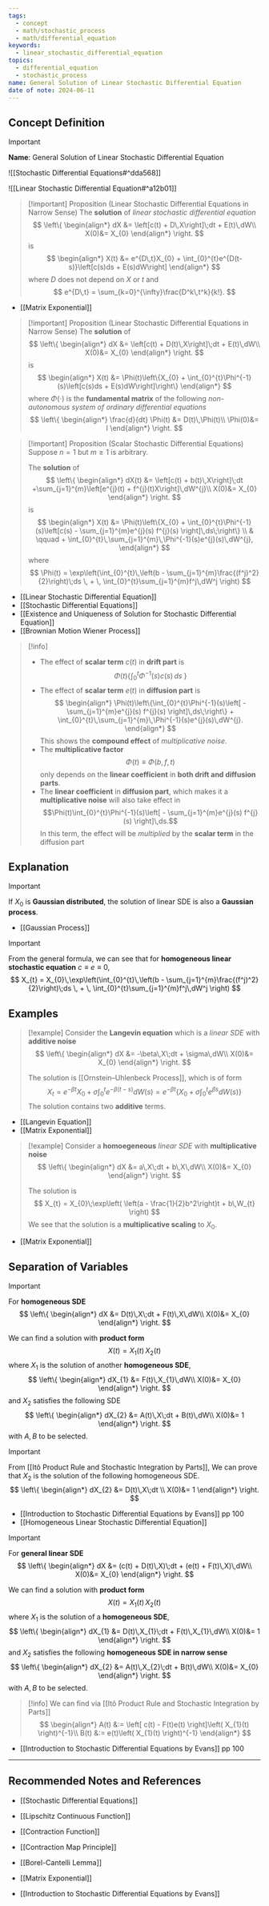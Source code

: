 ```yaml
---
tags:
  - concept
  - math/stochastic_process
  - math/differential_equation
keywords:
  - linear_stochastic_differential_equation
topics:
  - differential_equation
  - stochastic_process
name: General Solution of Linear Stochastic Differential Equation
date of note: 2024-06-11
---
```


## Concept Definition

>[!important]
>**Name**: General Solution of Linear Stochastic Differential Equation

![[Stochastic Differential Equations#^dda568]]


![[Linear Stochastic Differential Equation#^a12b01]]

>[!important] Proposition (Linear Stochastic Differential Equations in Narrow Sense)
>The **solution** of *linear stochastic differential equation*
>$$
>\left\{ 
>\begin{align*}
>dX &= \left[c(t) + D\,X\right]\;dt + E(t)\,dW\\
>X(0)&= X_{0}
>\end{align*}
>\right.
>$$
>is
>$$
>\begin{align*}
> X(t) &= e^{D\,t}X_{0} + \int_{0}^{t}e^{D(t-s)}\left[c(s)ds + E(s)dW\right]
>\end{align*}
>$$
>where  $D$ does not depend on $X$ or $t$ and
>$$
>e^{D\,t} = \sum_{k=0}^{\infty}\frac{D^k\,t^k}{k!}.
>$$

- [[Matrix Exponential]]


>[!important] Proposition (Linear Stochastic Differential Equations in Narrow Sense)
>The **solution** of 
>$$
>\left\{ 
>\begin{align*}
>dX &= \left[c(t) + D(t)\,X\right]\;dt + E(t)\,dW\\
>X(0)&= X_{0}
>\end{align*}
>\right.
>$$
>is
>$$
>\begin{align*}
> X(t) &= \Phi(t)\left\{X_{0} + \int_{0}^{t}\Phi^{-1}(s)\left[c(s)ds + E(s)dW\right]\right\}
>\end{align*}
>$$
>where  $\Phi(\cdot)$ is the **fundamental matrix** of the following *non-autonomous system of ordinary differential equations*
>$$
>\left\{ 
>\begin{align*}
>\frac{d}{dt} \Phi(t) &= D(t)\,\Phi(t)\\
>\Phi(0)&= I
>\end{align*}
>\right.
>$$


>[!important] Proposition (Scalar Stochastic Differential Equations)
>Suppose $n=1$ but $m \ge 1$ is arbitrary. 
>
>The **solution** of 
>$$
>\left\{ 
>\begin{align*}
>dX(t) &= \left[c(t) + b(t)\,X\right]\;dt +\sum_{j=1}^{m}\left[e^{j}(t) + f^{j}(t)X\right]\,dW^{j}\\
>X(0)&= X_{0}
>\end{align*}
>\right.
>$$
>is
>$$
>\begin{align*}
> X(t) &= \Phi(t)\left\{X_{0} + \int_{0}^{t}\Phi^{-1}(s)\left[c(s) - \sum_{j=1}^{m}e^{j}(s) f^{j}(s) \right]\,ds\;\right\} \\
> & \qquad + \int_{0}^{t}\,\sum_{j=1}^{m}\,\Phi^{-1}(s)e^{j}(s)\,dW^{j},
>\end{align*}
>$$
>where 
>$$
>\Phi(t) = \exp\left(\int_{0}^{t}\,\left(b -  \sum_{j=1}^{m}\frac{(f^j)^2}{2}\right)\;ds \, + \, \int_{0}^{t}\sum_{j=1}^{m}f^j\,dW^j \right)
>$$

- [[Linear Stochastic Differential Equation]]
- [[Stochastic Differential Equations]]
- [[Existence and Uniqueness of Solution for Stochastic Differential Equation]]
- [[Brownian Motion Wiener Process]]


>[!info]
>- The effect of **scalar term** $c(t)$  in **drift part** is $$\Phi(t)\left\{\int_{0}^{t}\Phi^{-1}(s)c(s)\,ds\;\right\}$$
>- The effect of **scalar term** $e(t)$ in **diffusion part** is 
>  $$
>\begin{align*}
>\Phi(t)\left\{\int_{0}^{t}\Phi^{-1}(s)\left[ - \sum_{j=1}^{m}e^{j}(s) f^{j}(s) \right]\,ds\;\right\} + \int_{0}^{t}\,\sum_{j=1}^{m}\,\Phi^{-1}(s)e^{j}(s)\,dW^{j}.
>\end{align*}
> $$
> This shows the **compound effect** of *multiplicative noise*.
>- The **multiplicative factor** $$\Phi(t) \equiv \Phi(b, f, t)$$ only depends on the **linear coefficient** in **both drift and diffusion parts**.
>- The **linear coefficient** in **diffusion part**, which makes it a **multiplicative noise** will also take effect in $$\Phi(t)\int_{0}^{t}\Phi^{-1}(s)\left[ - \sum_{j=1}^{m}e^{j}(s) f^{j}(s) \right]\,ds.$$ In this term, the effect will be *multiplied* by the **scalar term** in the diffusion part 


## Explanation

>[!important]
>If $X_{0}$ is **Gaussian distributed**, the solution of linear SDE is also a **Gaussian process**.

- [[Gaussian Process]]

>[!important]
>From the general formula, we can see that for **homogeneous linear stochastic equation** $c\equiv e \equiv 0$, 
>$$
>X_{t} = X_{0}\,\exp\left(\int_{0}^{t}\,\left(b -  \sum_{j=1}^{m}\frac{(f^j)^2}{2}\right)\;ds \, + \, \int_{0}^{t}\sum_{j=1}^{m}f^j\,dW^j \right)
>$$




## Examples

>[!example]
>Consider the **Langevin equation** which is a *linear SDE* with **additive noise**
>$$
>\left\{ 
>\begin{align*}
>dX &= -\beta\,X\;dt + \sigma\,dW\\
>X(0)&= X_{0}
>\end{align*}
>\right.
>$$
>
>The solution is [[Ornstein–Uhlenbeck Process]], which is of form
>$$
>X_{t} = e^{-\beta t} X_{0} + \sigma \int_{0}^{t}e^{-\beta(t-s)}dW(s) = e^{-\beta t}\left\{ X_{0} + \sigma \int_{0}^{t}e^{\beta s}dW(s)  \right\} 
>$$
>The solution contains two **additive** terms.

- [[Langevin Equation]]
- [[Matrix Exponential]]

>[!example]
>Consider a **homoegeneous**  *linear SDE* with **multiplicative noise**
>$$
>\left\{ 
>\begin{align*}
>dX &= a\,X\;dt + b\,X\,dW\\
>X(0)&= X_{0}
>\end{align*}
>\right.
>$$
>
>The solution is 
>$$
>X_{t} = X_{0}\;\exp\left( \left(a - \frac{1}{2}b^2\right)t + b\,W_{t} \right)
>$$
>We see that the solution is a **multiplicative scaling** to $X_{0}.$

- [[Matrix Exponential]]
## Separation of Variables

>[!important]
>For **homogeneous SDE**
>$$
>\left\{ 
>\begin{align*}
>dX &= D(t)\,X\;dt + F(t)\,X\,dW\\
>X(0)&= X_{0}
>\end{align*}
>\right.
>$$ 
>
>We can find a solution with **product form**
>$$
>X(t) = X_{1}(t)\,X_{2}(t)
>$$
>where $X_{1}$ is the solution of another **homogeneous SDE**,
>$$
>\left\{ 
>\begin{align*}
>dX_{1} &= F(t)\,X_{1}\,dW\\
>X(0)&= X_{0}
>\end{align*}
>\right.
>$$ 
>and $X_{2}$ satisfies the following SDE
>$$
>\left\{ 
>\begin{align*}
>dX_{2} &= A(t)\,X\;dt  + B(t)\,dW\\
>X(0)&= 1
>\end{align*}
>\right.
>$$ 
>with $A, B$ to be selected.

>[!important] 
>From [[Itô Product Rule and Stochastic Integration by Parts]], We can prove that $X_{2}$ is the solution of the following homogeneous SDE.
>$$
>\left\{ 
>\begin{align*}
>dX_{2} &= D(t)\,X\;dt \\
>X(0)&= 1
>\end{align*}
>\right.
>$$ 

- [[Introduction to Stochastic Differential Equations by Evans]] pp 100
- [[Homogeneous Linear Stochastic Differential Equation]]

>[!important]
>For **general linear SDE**
>$$
>\left\{ 
>\begin{align*}
>dX &= (c(t) + D(t)\,X)\;dt + (e(t) + F(t)\,X)\,dW\\
>X(0)&= X_{0}
>\end{align*}
>\right.
>$$ 
>
>We can find a solution with **product form**
>$$
>X(t) = X_{1}(t)\,X_{2}(t)
>$$
>where $X_{1}$ is the solution of a **homogeneous SDE**,
>$$
>\left\{ 
>\begin{align*}
>dX_{1} &= D(t)\,X_{1}\;dt + F(t)\,X_{1}\,dW\\
>X(0)&= 1
>\end{align*}
>\right.
>$$ 
>and $X_{2}$ satisfies the following **homogeneous SDE in narrow sense**
>$$
>\left\{ 
>\begin{align*}
>dX_{2} &= A(t)\,X_{2}\;dt  + B(t)\,dW\\
>X(0)&= X_{0}
>\end{align*}
>\right.
>$$ 
>with $A, B$ to be selected.

>[!info]
>We can find via [[Itô Product Rule and Stochastic Integration by Parts]]
>$$
>\begin{align*}
>A(t) &:= \left[ c(t) - F(t)e(t) \right]\left( X_{1}(t) \right)^{-1}\\
>B(t) &:= e(t)\left( X_{1}(t) \right)^{-1}
>\end{align*}
>$$


- [[Introduction to Stochastic Differential Equations by Evans]] pp 100





-----------
##  Recommended Notes and References

- [[Stochastic Differential Equations]]

- [[Lipschitz Continuous Function]]
- [[Contraction Function]]
- [[Contraction Map Principle]]
- [[Borel-Cantelli Lemma]]
- [[Matrix Exponential]]


- [[Introduction to Stochastic Differential Equations by Evans]]